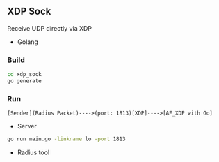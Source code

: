 ## XDP Sock

Receive UDP directly via XDP

- Golang

### Build

```bash
cd xdp_sock
go generate
```

### Run

```
[Sender](Radius Packet)---->(port: 1813)[XDP]---->[AF_XDP with Go]
```

- Server

```bash
go run main.go -linkname lo -port 1813
```

- Radius tool

<!-- TODO -->
